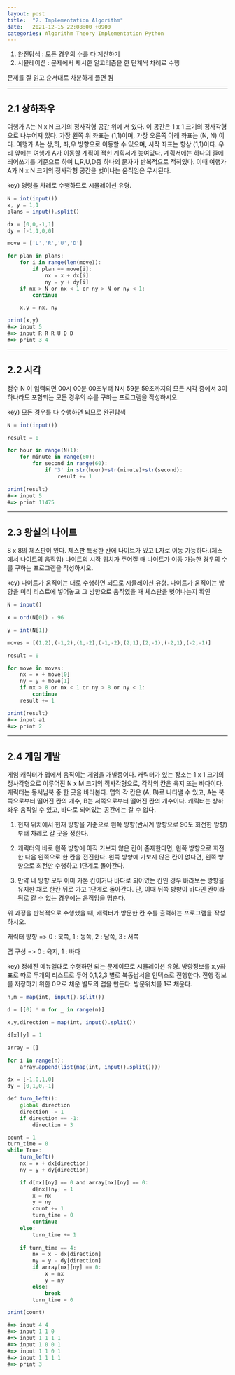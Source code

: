 ```yaml
---
layout: post
title:  "2. Implementation Algorithm"
date:   2021-12-15 22:08:00 +0900
categories: Algorithm Theory Implementation Python
---
```


1. 완전탐색 : 모든 경우의 수를 다 계산하기
2. 시뮬레이션 : 문제에서 제시한 알고리즘을 한 단계씩 차례로 수행

문제를 잘 읽고 순서대로 차분하게 풀면 됨
***

## 2.1 상하좌우

여행가 A는 N x N 크기의 정사각형 공간 위에 서 있다. 이 공간은 1 x 1 크기의 정사각형으로 나누어져 있다. 가장 왼쪽 위 좌표는 (1,1)이며, 가장 오른쪽 아래 좌표는 (N, N) 이다. 여행가 A는 상,하, 좌,우 방향으로 이동할 수 있으며, 시작 좌표는 항상 (1,1)이다. 우리 앞에는 여행가 A가 이동할 계획이 적힌 계획서가 놓여있다.
계획서에는 하나의 줄에 띄어쓰기를 기준으로 하여 L,R,U,D중 하나의 문자가 반복적으로 적혀있다. 이때 여행가 A가 N x N 크기의 정사각형 공간을 벗어나는 움직임은 무시된다.

key) 명령을 차례로 수행하므로 시뮬레이션 유형. 

```javascript
N = int(input())
x, y = 1,1
plans = input().split()

dx = [0,0,-1,1]
dy = [-1,1,0,0]

move = ['L','R','U','D']

for plan in plans:
    for i in range(len(move)):
        if plan == move[i]:
            nx = x + dx[i]
            ny = y + dy[i]
    if nx > N or nx < 1 or ny > N or ny < 1:
        continue

    x,y = nx, ny

print(x,y)
#=> input 5
#=> input R R R U D D
#=> print 3 4
```

***

## 2.2 시각

정수 N 이 입력되면 00시 00분 00초부터 N시 59분 59초까지의 모든 시각 중에서 3이 하나라도 포함되는 모든 경우의 수를 구하는 프로그램을 작성하시오.

key) 모든 경우를 다 수행하면 되므로 완전탐색

```javascript
N = int(input())

result = 0

for hour in range(N+1):
    for minute in range(60):
        for second in range(60):
            if '3' in str(hour)+str(minute)+str(second):
                result += 1

print(result)
#=> input 5
#=> print 11475
```
***
## 2.3 왕실의 나이트

8 x 8의 체스판이 있다. 체스판 특정한 칸에 나이트가 있고 L자로 이동 가능하다.(체스에서 나이트의 움직임) 나이트의 시작 위치가 주어질 때 나이트가 이동 가능한 경우의 수를 구하는 프로그램을 작성하시오.

key) 나이트가 움직이는 대로 수행하면 되므로 시뮬레이션 유형. 나이트가 움직이는 방향을 미리 리스트에 넣어놓고 그 방향으로 움직였을 때 체스판을 벗어나는지 확인

```javascript
N = input()

x = ord(N[0]) - 96

y = int(N[1])

moves = [(1,2),(-1,2),(1,-2),(-1,-2),(2,1),(2,-1),(-2,1),(-2,-1)]

result = 0

for move in moves:
    nx = x + move[0]
    ny = y + move[1]
    if nx > 8 or nx < 1 or ny > 8 or ny < 1:
        continue
    result += 1

print(result)
#=> input a1
#=> print 2
```
***
## 2.4 게임 개발

게임 캐릭터가 맵에서 움직이는 게임을 개발중이다. 캐릭터가 있는 장소는 1 x 1 크기의 정사각형으로 이루어진 N x M 크기의 직사각형으로, 각각의 칸은 육지 또는 바다이다. 캐릭터는 동서남북 중 한 곳을 바라본다.
맵의 각 칸은 (A, B)로 나타낼 수 있고, A는 북쪽으로부터 떨어진 칸의 개수, B는 서쪽으로부터 떨어진 칸의 개수이다. 캐릭터는 상하좌우 움직일 수 있고, 바다로 되어있는 공간에는 갈 수 없다.

1. 현재 위치에서 현재 방향을 기준으로 왼쪽 방향(반시계 방향으로 90도 회전한 방향)부터 차례로 갈 곳을 정한다.

2. 캐릭터의 바로 왼쪽 방향에 아직 가보지 않은 칸이 존재한다면, 왼쪽 방향으로 회전한 다음 왼쪽으로 한 칸을 전진한다. 왼쪽 방향에 가보지 않은 칸이 없다면, 왼쪽 방향으로 회전만 수행하고 1단계로 돌아간다.

3. 만약 네 방향 모두 이미 가본 칸이거나 바다로 되어있는 칸인 경우 바라보는 방향을 유지한 채로 한칸 뒤로 가고 1단계로 돌아간다. 단, 이때 뒤쪽 방향이 바다인 칸이라 뒤로 갈 수 없는 경우에는 움직임을 멈춘다.

위 과정을 반복적으로 수행했을 때, 캐릭터가 방문한 칸 수를 출력하는 프로그램을 작성하시오.

캐릭터 방향 => 0 : 북쪽, 1 : 동쪽, 2 : 남쪽, 3 : 서쪽

맵 구성 => 0 : 육지, 1 : 바다

key) 정해진 메뉴얼대로 수행하면 되는 문제이므로 시뮬레이션 유형.
방향정보를 x,y좌표로 따로 두개의 리스트로 두어 0,1,2,3 별로 북동남서을 인덱스로 진행한다.
진행 정보를 저장하기 위한 0으로 채운 별도의 맵을 만든다.
방문위치를 1로 채운다.

```javascript
n,m = map(int, input().split())

d = [[0] * m for _ in range(n)]

x,y,direction = map(int, input().split())

d[x][y] = 1

array = []

for i in range(n):
    array.append(list(map(int, input().split())))

dx = [-1,0,1,0]
dy = [0,1,0,-1]

def turn_left():
    global direction
    direction -= 1
    if direction == -1:
        direction = 3

count = 1
turn_time = 0
while True:
    turn_left()
    nx = x + dx[direction]
    ny = y + dy[direction]

    if d[nx][ny] == 0 and array[nx][ny] == 0:
        d[nx][ny] = 1
        x = nx
        y = ny
        count += 1
        turn_time = 0
        continue
    else:
        turn_time += 1
    
    if turn_time == 4:
        nx = x - dx[direction]
        ny = y - dy[direction]
        if array[nx][ny] == 0:
            x = nx
            y = ny
        else:
            break
        turn_time = 0

print(count)

#=> input 4 4
#=> input 1 1 0
#=> input 1 1 1 1
#=> input 1 0 0 1
#=> input 1 1 0 1
#=> input 1 1 1 1
#=> print 3
```
